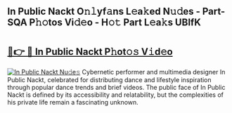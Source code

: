 ## In Public Nackt O𝚗𝚕yf𝚊ns L𝚎a𝚔ed N𝚞𝚍es - Part-SQA P𝚑𝚘tos Vi𝚍𝚎o - H𝚘𝚝 Part L𝚎a𝚔s UBIfK

# <h2><a href="http://kf5tbl9.oniu.top/?m=In+Public+Nackt">🔗👉 🔴 In Public Nackt P𝚑ot𝚘𝚜 V𝚒d𝚎o</a></h2>

[![In Public Nackt Nu𝚍e𝚜](https://i.imgur.com/0qMVB7G.gif)](http://kf5tbl9.oniu.top/?m=In+Public+Nackt)
Cybernetic performer and multimedia designer In Public Nackt, celebrated for distributing dance and lifestyle inspiration through popular dance trends and brief videos. The public face of In Public Nackt is defined by its accessibility and relatability, but the complexities of his private life remain a fascinating unknown.  
